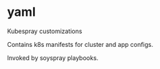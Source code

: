 # yaml

Kubespray customizations

Contains k8s manifests for cluster and app configs.

Invoked by soyspray playbooks.
